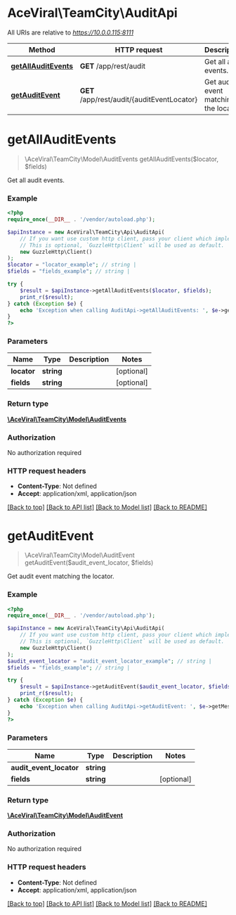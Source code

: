 # AceViral\TeamCity\AuditApi

All URIs are relative to *https://10.0.0.115:8111*

Method | HTTP request | Description
------------- | ------------- | -------------
[**getAllAuditEvents**](AuditApi.md#getAllAuditEvents) | **GET** /app/rest/audit | Get all audit events.
[**getAuditEvent**](AuditApi.md#getAuditEvent) | **GET** /app/rest/audit/{auditEventLocator} | Get audit event matching the locator.


# **getAllAuditEvents**
> \AceViral\TeamCity\Model\AuditEvents getAllAuditEvents($locator, $fields)

Get all audit events.



### Example
```php
<?php
require_once(__DIR__ . '/vendor/autoload.php');

$apiInstance = new AceViral\TeamCity\Api\AuditApi(
    // If you want use custom http client, pass your client which implements `GuzzleHttp\ClientInterface`.
    // This is optional, `GuzzleHttp\Client` will be used as default.
    new GuzzleHttp\Client()
);
$locator = "locator_example"; // string | 
$fields = "fields_example"; // string | 

try {
    $result = $apiInstance->getAllAuditEvents($locator, $fields);
    print_r($result);
} catch (Exception $e) {
    echo 'Exception when calling AuditApi->getAllAuditEvents: ', $e->getMessage(), PHP_EOL;
}
?>
```

### Parameters

Name | Type | Description  | Notes
------------- | ------------- | ------------- | -------------
 **locator** | **string**|  | [optional]
 **fields** | **string**|  | [optional]

### Return type

[**\AceViral\TeamCity\Model\AuditEvents**](../Model/AuditEvents.md)

### Authorization

No authorization required

### HTTP request headers

 - **Content-Type**: Not defined
 - **Accept**: application/xml, application/json

[[Back to top]](#) [[Back to API list]](../../README.md#documentation-for-api-endpoints) [[Back to Model list]](../../README.md#documentation-for-models) [[Back to README]](../../README.md)

# **getAuditEvent**
> \AceViral\TeamCity\Model\AuditEvent getAuditEvent($audit_event_locator, $fields)

Get audit event matching the locator.



### Example
```php
<?php
require_once(__DIR__ . '/vendor/autoload.php');

$apiInstance = new AceViral\TeamCity\Api\AuditApi(
    // If you want use custom http client, pass your client which implements `GuzzleHttp\ClientInterface`.
    // This is optional, `GuzzleHttp\Client` will be used as default.
    new GuzzleHttp\Client()
);
$audit_event_locator = "audit_event_locator_example"; // string | 
$fields = "fields_example"; // string | 

try {
    $result = $apiInstance->getAuditEvent($audit_event_locator, $fields);
    print_r($result);
} catch (Exception $e) {
    echo 'Exception when calling AuditApi->getAuditEvent: ', $e->getMessage(), PHP_EOL;
}
?>
```

### Parameters

Name | Type | Description  | Notes
------------- | ------------- | ------------- | -------------
 **audit_event_locator** | **string**|  |
 **fields** | **string**|  | [optional]

### Return type

[**\AceViral\TeamCity\Model\AuditEvent**](../Model/AuditEvent.md)

### Authorization

No authorization required

### HTTP request headers

 - **Content-Type**: Not defined
 - **Accept**: application/xml, application/json

[[Back to top]](#) [[Back to API list]](../../README.md#documentation-for-api-endpoints) [[Back to Model list]](../../README.md#documentation-for-models) [[Back to README]](../../README.md)

